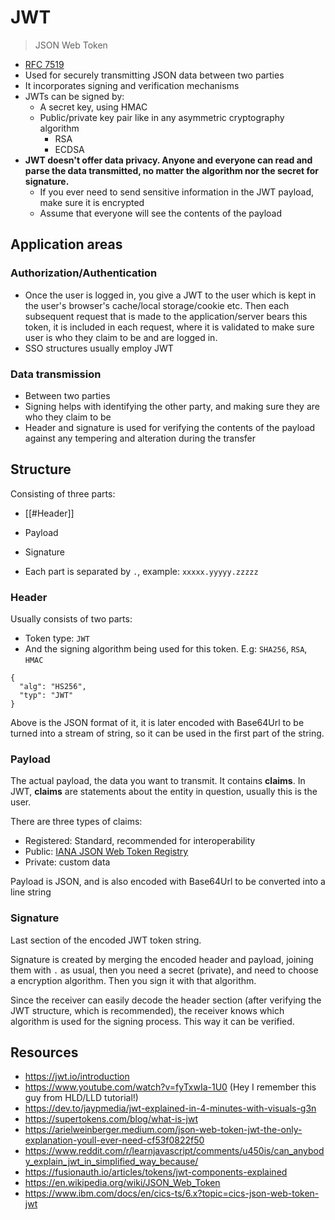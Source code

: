 # JWT

> JSON Web Token


- [RFC 7519](https://tools.ietf.org/html/rfc7519)
- Used for securely transmitting JSON data between two parties
- It incorporates signing and verification mechanisms
- JWTs can be signed by:
	- A secret key, using HMAC
	- Public/private key pair like in any asymmetric cryptography algorithm
		- RSA
		- ECDSA
- **JWT doesn't offer data privacy. Anyone and everyone can read and parse the data transmitted, no matter the algorithm nor the secret for signature.**
	- If you ever need to send sensitive information in the JWT payload, make sure it is encrypted
	- Assume that everyone will see the contents of the payload

## Application areas

### Authorization/Authentication

- Once the user is logged in, you give a JWT to the user which is kept in the user's browser's cache/local storage/cookie etc. Then each subsequent request that is made to the application/server bears this token, it is included in each request, where it is validated to make sure user is who they claim to be and are logged in.
- SSO structures usually employ JWT

### Data transmission

- Between two parties
- Signing helps with identifying the other party, and making sure they are who they claim to be
- Header and signature is used for verifying the contents of the payload against any tempering and alteration during the transfer

## Structure

Consisting of three parts:
- [[#Header]]
- Payload
- Signature

- Each part is separated by `.`, example: `xxxxx.yyyyy.zzzzz`

### Header

Usually consists of two parts:
- Token type: `JWT`
- And the signing algorithm being used for this token. E.g: `SHA256`, `RSA`, `HMAC`

```
{
  "alg": "HS256",
  "typ": "JWT"
}
```

Above is the JSON format of it, it is later encoded with Base64Url to be turned into a stream of string, so it can be used in the first part of the string.

### Payload

The actual payload, the data you want to transmit. It contains **claims**. In JWT, **claims** are statements about the entity in question, usually this is the user. 

There are three types of claims:
- Registered: Standard, recommended for interoperability
- Public: [IANA JSON Web Token Registry](https://www.iana.org/assignments/jwt/jwt.xhtml)
- Private: custom data

Payload is JSON, and is also encoded with Base64Url to be converted into a line string

### Signature

Last section of the encoded JWT token string. 

Signature is created by merging the encoded header and payload, joining them with `.` as usual, then you need a secret (private), and need to choose a encryption algorithm. Then you sign it with that algorithm.

Since the receiver can easily decode the header section (after verifying the JWT structure, which is recommended), the receiver knows which algorithm is used for the signing process. This way it can be verified.

## Resources

- https://jwt.io/introduction
- https://www.youtube.com/watch?v=fyTxwIa-1U0 (Hey I remember this guy from HLD/LLD tutorial!)
- https://dev.to/jaypmedia/jwt-explained-in-4-minutes-with-visuals-g3n
- https://supertokens.com/blog/what-is-jwt
- https://arielweinberger.medium.com/json-web-token-jwt-the-only-explanation-youll-ever-need-cf53f0822f50
- https://www.reddit.com/r/learnjavascript/comments/u450is/can_anybody_explain_jwt_in_simplified_way_because/
- https://fusionauth.io/articles/tokens/jwt-components-explained
- https://en.wikipedia.org/wiki/JSON_Web_Token
- https://www.ibm.com/docs/en/cics-ts/6.x?topic=cics-json-web-token-jwt
